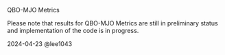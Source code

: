 QBO-MJO Metrics

Please note that results for QBO-MJO Metrics are still in preliminary status and implementation of the code is in progress. 

2024-04-23 @lee1043
